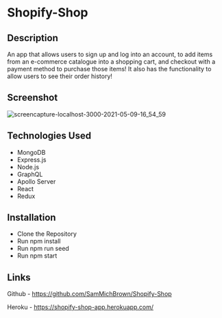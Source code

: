 # Shopify-Shop

## Description 
An app that allows users to sign up and log into an account, to add items from an e-commerce catalogue into a shopping cart, and checkout with a payment method to purchase those items! 
It also has the functionality to allow users to see their order history!

## Screenshot

![screencapture-localhost-3000-2021-05-09-16_54_59](https://user-images.githubusercontent.com/71106177/117587919-4918d000-b0ee-11eb-98a3-2f58efc41bf3.png)

## Technologies Used

- MongoDB
- Express.js
- Node.js
- GraphQL
- Apollo Server
- React
- Redux

## Installation

- Clone the Repository
- Run npm install
- Run npm run seed
- Run npm start

## Links

Github - https://github.com/SamMichBrown/Shopify-Shop

Heroku - https://shopify-shop-app.herokuapp.com/
